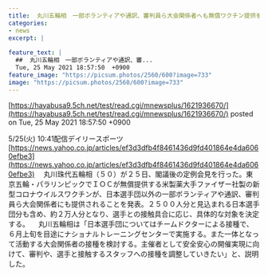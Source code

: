 ```yaml
---
title:  丸川五輪相　一部ボランティアや通訳、審判員ら大会関係者へも無償ワクチン提供を発表　選手団と合わせ２万人分  
categories:
- news
excerpt: |
  
feature_text: |
  ##  丸川五輪相　一部ボランティアや通訳、審...
  Tue, 25 May 2021 18:57:50  +0900
feature_image: "https://picsum.photos/2560/600?image=733"
image: "https://picsum.photos/2560/600?image=733"
---
```


[https://hayabusa9.5ch.net/test/read.cgi/mnewsplus/1621936670/](https://hayabusa9.5ch.net/test/read.cgi/mnewsplus/1621936670/)
posted on Tue, 25 May 2021 18:57:50  +0900

<!--more-->

5/25(火) 10:41配信デイリースポーツ [https://news.yahoo.co.jp/articles/ef3d3dfb4f8461436d9fd401864e4da6060efbe3](https://news.yahoo.co.jp/articles/ef3d3dfb4f8461436d9fd401864e4da6060efbe3) 　丸川珠代五輪相（５０）が２５日、閣議後の定例会見を行った。東京五輪・パラリンピックでＩＯＣが無償提供する米製薬大手ファイザー社製の新型コロナウイルスワクチンが、日本選手団以外の一部ボランティアや通訳、審判員ら大会関係者にも提供されることを発表。２５００人分と見込まれる日本選手団分も含め、約２万人分となり、選手との接触具合に応じ、具体的な対象を決定する。 　丸川五輪相は「日本選手団についてはチームドクターによる接種で、６月上旬を目途にナショナルトレーニングセンターで実施する。また一体となって活動する大会関係者の接種を検討する。主催者として安全安心の開催実現に向けて、審判や、選手と接触するスタッフへの接種を調整していきたい」と、説明した。
